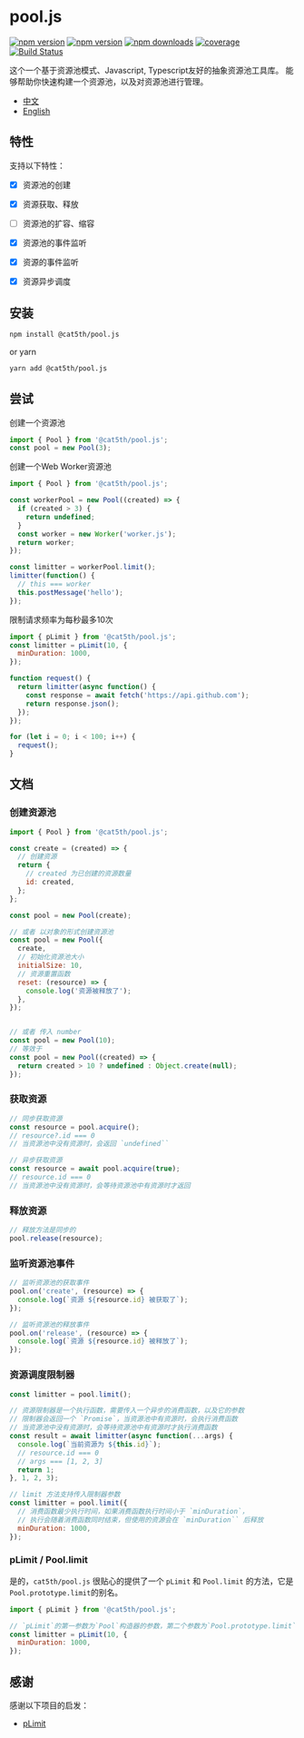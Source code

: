 # pool.js

[![npm version](https://img.shields.io/npm/v/@cat5th/pool.js.svg?style=flat-square)](https://www.npmjs.com/package/@cat5th/pool.js)
[![npm version](https://img.shields.io/npm/l/@cat5th/pool.js.svg?style=flat-square)](https://www.npmjs.com/package/@cat5th/pool.js)
[![npm downloads](https://img.shields.io/npm/dt/@cat5th/pool.js.svg?style=flat-square)](https://www.npmjs.com/package/@cat5th/pool.js)
[![coverage](https://img.shields.io/codecov/c/github/harvey-woo/pool.js.svg?style=flat-square)](https://codecov.io/gh/harvey-woo/pool.js)
[![Build Status](https://img.shields.io/travis/harvey-woo/pool.js.svg?style=flat-square)](https://travis-ci.org/harvey-woo/pool.js)


这个一个基于资源池模式、Javascript, Typescript友好的抽象资源池工具库。
能够帮助你快速构建一个资源池，以及对资源池进行管理。


- [中文](./README_CN.md)
- [English](./README.md)


## 特性

支持以下特性：
- [x] 资源池的创建
- [x] 资源获取、释放
- [ ] 资源池的扩容、缩容
- [x] 资源池的事件监听
- [x] 资源的事件监听
- [x] 资源异步调度


## 安装

```bash
npm install @cat5th/pool.js
```
or yarn

```bash
yarn add @cat5th/pool.js
```

## 尝试


创建一个资源池

```javascript
import { Pool } from '@cat5th/pool.js';
const pool = new Pool(3);
```

创建一个Web Worker资源池

```javascript
import { Pool } from '@cat5th/pool.js';

const workerPool = new Pool((created) => {
  if (created > 3) {
    return undefined;
  }
  const worker = new Worker('worker.js');
  return worker;
});

const limitter = workerPool.limit();
limitter(function() {
  // this === worker
  this.postMessage('hello');
});
```

限制请求频率为每秒最多10次

```javascript
import { pLimit } from '@cat5th/pool.js';
const limitter = pLimit(10, {
  minDuration: 1000,
});

function request() {
  return limitter(async function() {
    const response = await fetch('https://api.github.com');
    return response.json();
  });
});

for (let i = 0; i < 100; i++) {
  request();
}
```


## 文档

### 创建资源池

```javascript
import { Pool } from '@cat5th/pool.js';

const create = (created) => {
  // 创建资源
  return {
    // created 为已创建的资源数量
    id: created,
  };
};

const pool = new Pool(create);

// 或者 以对象的形式创建资源池
const pool = new Pool({
  create,
  // 初始化资源池大小
  initialSize: 10,
  // 资源重置函数
  reset: (resource) => {
    console.log('资源被释放了');
  },
});


// 或者 传入 number
const pool = new Pool(10);
// 等效于
const pool = new Pool((created) => {
  return created > 10 ? undefined : Object.create(null);
});

```

### 获取资源

```javascript
// 同步获取资源
const resource = pool.acquire();
// resource?.id === 0
// 当资源池中没有资源时，会返回 `undefined``

// 异步获取资源
const resource = await pool.acquire(true);
// resource.id === 0
// 当资源池中没有资源时，会等待资源池中有资源时才返回

```

### 释放资源

```javascript
// 释放方法是同步的
pool.release(resource);
```

### 监听资源池事件

```javascript
// 监听资源池的获取事件
pool.on('create', (resource) => {
  console.log(`资源 ${resource.id} 被获取了`);
});

// 监听资源池的释放事件
pool.on('release', (resource) => {
  console.log(`资源 ${resource.id} 被释放了`);
});

```

### 资源调度限制器

```javascript
const limitter = pool.limit();

// 资源限制器是一个执行函数，需要传入一个异步的消费函数，以及它的参数
// 限制器会返回一个 `Promise`，当资源池中有资源时，会执行消费函数
// 当资源池中没有资源时，会等待资源池中有资源时才执行消费函数
const result = await limitter(async function(...args) {
  console.log(`当前资源为 ${this.id}`);
  // resource.id === 0
  // args === [1, 2, 3]
  return 1;
}, 1, 2, 3);

// limit 方法支持传入限制器参数
const limitter = pool.limit({
  // 消费函数最少执行时间，如果消费函数执行时间小于 `minDuration`，
  // 执行会随着消费函数同时结束，但使用的资源会在 `minDuration`` 后释放
  minDuration: 1000,
});

```

### pLimit / Pool.limit

是的，`cat5th/pool.js` 很贴心的提供了一个 `pLimit` 和 `Pool.limit` 的方法，它是`Pool.prototype.limit`的别名。

```javascript
import { pLimit } from '@cat5th/pool.js';

// `pLimit`的第一参数为`Pool`构造器的参数，第二个参数为`Pool.prototype.limit`的参数
const limitter = pLimit(10, {
  minDuration: 1000,
});

```

## 感谢
感谢以下项目的启发：
- [pLimit](https://github.com/sindresorhus/p-limit)

